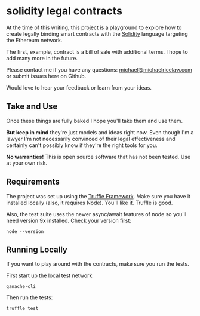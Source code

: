 # solidity legal contracts

At the time of this writing, this project is a playground to explore how to create legally binding smart contracts with the [Solidity](http://solidity.readthedocs.io) language targeting the Ethereum network.

The first, example, contract is a bill of sale with additional terms. I hope to add many more in the future.

Please contact me if you have any questions: [michael@michaelricelaw.com](mailto:michael@michaelricelaw.com) or submit issues here on Github.

Would love to hear your feedback or learn from your ideas.

## Take and Use

Once these things are fully baked I hope you'll take them and use them.

**But keep in mind** they're just models and ideas right now. Even though I'm a lawyer I'm not necessarily convinced of their legal effectiveness and certainly can't possibly know if they're the right tools for you.

**No warranties!** This is open source software that has not been tested. Use at your own risk.

## Requirements

The project was set up using the [Truffle Framework](http://truffleframework.com). Make sure you have it installed locally (also, it requires Node). You'll like it. Truffle is good.

Also, the test suite uses the newer async/await features of node so you'll need version 9x installed. Check your version first:

```
node --version
```

## Running Locally

If you want to play around with the contracts, make sure you run the tests.

First start up the local test network

```
ganache-cli
```

Then run the tests:

```
truffle test
```
